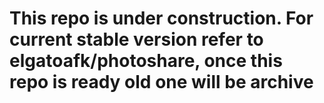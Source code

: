 # This repo is under construction. For current stable version refer to elgatoafk/photoshare, once this repo is ready old one will be archive
